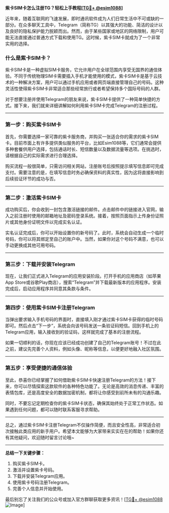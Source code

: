 **紫卡SIM卡怎么注册TG？轻松上手教程[[TG💪+ @esim1088](https://t.me/s/esim1088)]**

近年来，随着互联网的飞速发展，即时通讯软件成为人们日常生活中不可或缺的一部分。在众多聊天工具中，Telegram（简称TG）以其强大的功能、简洁的设计以及良好的隐私保护能力脱颖而出。然而，由于某些国家或地区的网络限制，用户可能无法直接通过普通方式下载和使用TG。这时候，紫卡SIM卡就成为了一个非常实用的选择。

### 什么是紫卡SIM卡？

紫卡SIM卡是一种虚拟SIM卡服务，它允许用户在全球范围内享受无国界的通信体验。不同于传统物理SIM卡需要插入手机才能使用的模式，紫卡SIM卡是基于云技术的一种解决方案，用户可以通过手机应用或者网页端直接管理自己的号码。这种灵活性使得紫卡SIM卡非常适合那些经常旅行或者希望保持多个国际号码的人群。

对于想要注册并使用Telegram的朋友来说，紫卡SIM卡提供了一种简单快捷的方式。接下来，我们就来详细讲解如何利用紫卡SIM卡完成Telegram的注册过程。

---

### 第一步：购买紫卡SIM卡

首先，你需要选择一家可靠的紫卡服务商，并购买一张适合你的需求的紫卡SIM卡。目前市面上有许多提供类似服务的平台，比如Esim1088等，它们通常会提供多种套餐供用户选择，包括通话时长、短信数量以及数据流量等选项。在挑选时，请根据自己的实际需求进行合理选择。

购买流程一般很简单，只需访问相关网站，注册账号后按照提示填写信息即可完成支付。需要注意的是，在填写信息时务必确保资料的真实性，因为这将直接影响到后续验证环节的成功与否。

---

### 第二步：激活紫卡SIM卡

成功购买后，你会收到一封包含激活链接的邮件。点击邮件中的链接进入官网，输入之前注册时使用的邮箱地址及密码登录系统。接着，按照页面指示上传身份证照片或其他身份证明文件以完成实名认证。

实名认证完成后，你可以开始设置你的新号码了。此时，系统会自动生成一个临时号码，你可以将其绑定至自己的账户中。当然，如果你对这个号码不满意，也可以手动更换成其他可用号码。

---

### 第三步：下载并安装Telegram

现在，让我们正式进入Telegram的应用安装阶段。打开手机的应用商店（如苹果App Store或谷歌Play商店），搜索“Telegram”并下载最新版本的应用程序。安装完成后，启动应用程序并同意其条款与条件。

---

### 第四步：使用紫卡SIM卡注册Telegram

当弹出要求输入手机号码的界面时，直接填入刚才通过紫卡SIM卡获得的临时号码即可。然后点击“下一步”，系统会向该号码发送一条验证码短信。回到手机上的Telegram应用，输入接收到的验证码，这样就完成了基本的注册流程。

如果一切顺利的话，你现在应该已经成功创建了自己的Telegram账号！不过在此之前，建议先完善个人资料，例如头像、昵称等信息，以便更好地融入社区氛围。

---

### 第五步：享受便捷的通信体验

至此，恭喜你已经掌握了如何借助紫卡SIM卡快速注册Telegram的方法！接下来，你可以尽情探索这款软件的各种特色功能了。无论是高效的消息传递、丰富的表情包库，还是高度安全的数据加密机制，都将让你感受到前所未有的沟通乐趣。

同时，不要忘记定期检查你的紫卡SIM卡状态，确保其始终处于正常工作状态。如果遇到任何问题，都可以随时联系客服寻求帮助。

---

总之，通过紫卡SIM卡注册Telegram不仅操作简便，而且安全性高，非常适合初次接触此类应用的新手用户。希望本文能够为大家带来实实在在的帮助！如果你还有其他疑问，欢迎随时留言讨论哦~

---

**总结一下关键步骤：**
1. 购买紫卡SIM卡。
2. 激活并设置紫卡号码。
3. 下载并安装Telegram应用。
4. 使用紫卡号码注册Telegram。
5. 完善个人信息并开始使用。

最后别忘了关注我们的公众号或加入官方群聊获取更多资讯！[[TG💪+ @esim1088](https://t.me/s/esim1088) ![Image](https://i.postimg.cc/4NQfJmqS/Snipaste-2025-05-13-00-14-12.png)]